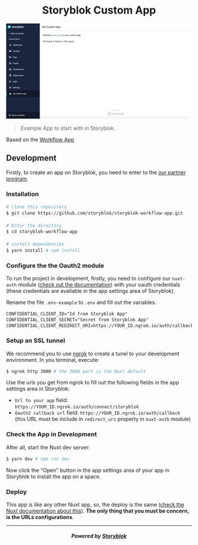 <p align="center">
  <h1 align="center">Storyblok Custom App</h1>
</p>

![App preview image](./screenshot.png)

> Example App to start with in Storyblok.

Based on the [Workflow App](https://github.com/storyblok/storyblok-workflow-app)

## Development

Firstly, to create an app on Storyblok, you need to enter to the [our partner program](https://www.storyblok.com/partners).

### Installation

``` bash
# clone this repository
$ git clone https://github.com/storyblok/storyblok-workflow-app.git

# Enter the directory
$ cd storyblok-workflow-app

# install dependencies
$ yarn install # npm install
```

### Configure the the Oauth2 module

To run the project in development, firstly, you need to configure our `nuxt-auth` module ([check out the documentation](https://github.com/storyblok/nuxt-auth)) with your oauth credentials (these credentials are available in the app settings area of Storyblok).

Rename the file `.env-example` to `.env` and fill out the variables.

~~~text
CONFIDENTIAL_CLIENT_ID="Id from Storyblok App"
CONFIDENTIAL_CLIENT_SECRET="Secret from Storyblok App"
CONFIDENTIAL_CLIENT_REDIRECT_URI=https://YOUR_ID.ngrok.io/auth/callback
~~~

### Setup an SSL tunnel

We recommend you to use [ngrok](https://ngrok.com/) to create a tunel to your development environment. In you terminal, execute:

```bash
$ ngrok http 3000 # the 3000 port is the Nuxt default
```

Use the urls you get from ngrok to fill out the following fields in the app settings area in Storyblok:

* `Url to your app` field: `https://YOUR_ID.ngrok.io/auth/connect/storyblok`
* `Oauth2 callback url` field: `https://YOUR_ID.ngrok.io/auth/callback` (this URL must be include in `redirect_uri` property in `nuxt-auth` module)

### Check the App in Development

After all, start the Nuxt dev server:

```bash
$ yarn dev # npm run dev
```

Now click the "Open" button in the app settings area of your app in Storyblok to install the app on a space.

### Deploy

This app is like any other Nuxt app, so, the deploy is the same ([check the Nuxt documentation about this](https://nuxtjs.org/guide/commands#production-deployment)). **The only thing that you must be concern, is the URLs configurations**.

---

<p align="center">
  <h5 align="center">Powered by <a href="https://www.storyblok.com/" title="link to the Storyblok website">Storyblok</a></h5>
</p>
